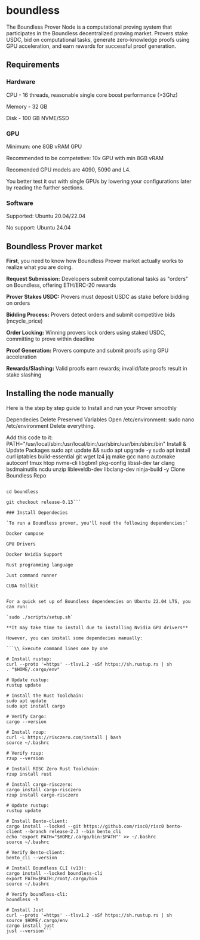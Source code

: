 # boundless
The Boundless Prover Node is a computational proving system that participates in the Boundless decentralized proving market. Provers stake USDC, bid on computational tasks, generate zero-knowledge proofs using GPU acceleration, and earn rewards for successful proof generation.
## Requirements
### Hardware
CPU - 16 threads, reasonable single core boost performance (>3Ghz)

Memory - 32 GB

Disk - 100 GB NVME/SSD

### GPU

Minimum: one 8GB vRAM GPU

Recommended to be competetive: 10x GPU with min 8GB vRAM

Recomended GPU models are 4090, 5090 and L4.

You better test it out with single GPUs by lowering your configurations later by reading the further sections.

### Software

Supported: Ubuntu 20.04/22.04

No support: Ubuntu 24.04

## Boundless Prover market
**First**, you need to know how Boundless Prover market actually works to realize what you are doing.

**Request Submission:** Developers submit computational tasks as "orders" on Boundless, offering ETH/ERC-20 rewards

**Prover Stakes USDC:** Provers must deposit USDC as stake before bidding on orders

**Bidding Process:** Provers detect orders and submit competitive bids (mcycle_price)

**Order Locking:** Winning provers lock orders using staked USDC, committing to prove within deadline

**Proof Generation:** Provers compute and submit proofs using GPU acceleration

**Rewards/Slashing:** Valid proofs earn rewards; invalid/late proofs result in stake slashing

## Installing the node manually

Here is the step by step guide to Install and run your Prover smoothly

Dependecies
Delete Preserved Variables
Open /etc/environment:
sudo nano /etc/environment
Delete everything.

Add this code to it:
PATH="/usr/local/sbin:/usr/local/bin:/usr/sbin:/usr/bin:/sbin:/bin"
Install & Update Packages
sudo apt update && sudo apt upgrade -y
sudo apt install curl iptables build-essential git wget lz4 jq make gcc nano automake autoconf tmux htop nvme-cli libgbm1 pkg-config libssl-dev tar clang bsdmainutils ncdu unzip libleveldb-dev libclang-dev ninja-build -y
Clone Boundless Repo

```git clone https://github.com/boundless-xyz/boundless

cd boundless

git checkout release-0.13```

### Install Dependecies

`To run a Boundless prover, you'll need the following dependencies:`

Docker compose

GPU Drivers

Docker Nvidia Support

Rust programming language

Just command runner

CUDA Tollkit


For a quick set up of Boundless dependencies on Ubuntu 22.04 LTS, you can run:

`sudo ./scripts/setup.sh`

**It may take time to install due to installing Nvidia GPU drivers**

However, you can install some dependecies manually:

```\\ Execute command lines one by one

# Install rustup:
curl --proto '=https' --tlsv1.2 -sSf https://sh.rustup.rs | sh
. "$HOME/.cargo/env"

# Update rustup:
rustup update

# Install the Rust Toolchain:
sudo apt update
sudo apt install cargo

# Verify Cargo:
cargo --version

# Install rzup:
curl -L https://risczero.com/install | bash
source ~/.bashrc

# Verify rzup:
rzup --version

# Install RISC Zero Rust Toolchain:
rzup install rust

# Install cargo-risczero:
cargo install cargo-risczero
rzup install cargo-risczero

# Update rustup:
rustup update

# Install Bento-client:
cargo install --locked --git https://github.com/risc0/risc0 bento-client --branch release-2.3 --bin bento_cli
echo 'export PATH="$HOME/.cargo/bin:$PATH"' >> ~/.bashrc
source ~/.bashrc

# Verify Bento-client:
bento_cli --version

# Install Boundless CLI (v13):
cargo install --locked boundless-cli
export PATH=$PATH:/root/.cargo/bin
source ~/.bashrc

# Verify boundless-cli:
boundless -h

# Install Just
curl --proto '=https' --tlsv1.2 -sSf https://sh.rustup.rs | sh
source $HOME/.cargo/env
cargo install just
just --version```
